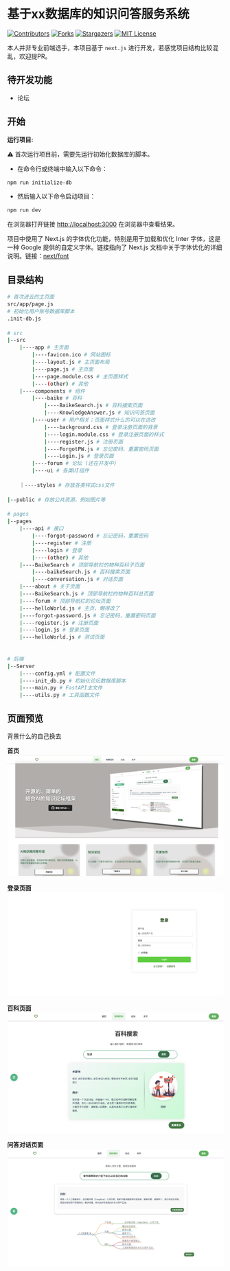 # 基于xx数据库的知识问答服务系统

<!-- PROJECT SHIELDS -->
[![Contributors][contributors-shield]][contributors-url]
[![Forks][forks-shield]][forks-url]
[![Stargazers][stars-shield]][stars-url]
[![MIT License][license-shield]][license-url]
<!-- PROJECT LOGO -->

本人并非专业前端选手，本项目基于 `next.js` 进行开发，若感觉项目结构比较混乱，欢迎提PR。


## 待开发功能
- 论坛


## 开始
**运行项目:**

⚠️ 首次运行项目前，需要先运行初始化数据库的脚本。
- 在命令行或终端中输入以下命令：
```bash
npm run initialize-db
```

- 然后输入以下命令启动项目：
```bash
npm run dev
```

在浏览器打开链接 [http://localhost:3000](http://localhost:3000) 在浏览器中查看结果。

项目中使用了 Next.js 的字体优化功能，特别是用于加载和优化 Inter 字体，这是一种 Google 提供的自定义字体。链接指向了 Next.js 文档中关于字体优化的详细说明。链接：[next/font](https://nextjs.org/docs/basic-features/font-optimization)

## 目录结构
```bash
# 首次进去的主页面
src/app/page.js
# 初始化用户账号数据库脚本
.init-db.js

# src
|--src
    |----app # 主页面
        |----favicon.ico # 网站图标
        |----layout.js # 主页面布局
        |----page.js # 主页面
        |----page.module.css # 主页面样式
        |----(other) # 其他
    |----components # 组件
        |----baike # 百科
            |----BaikeSearch.js # 百科搜索页面
            |----KnowledgeAnswer.js # 知识问答页面
        |----user # 用户相关；页面样式什么的可以在这改
            |----background.css # 登录注册页面的背景
            |----login.module.css # 登录注册页面的样式
            |----register.js # 注册页面
            |----ForgotPW.js # 忘记密码、重置密码页面
            |----Login.js # 登录页面
        |----forum # 论坛 (还在开发中)
        |----ui # 各类UI组件
    
    ｜----styles # 存放各类样式css文件

|--public # 存放公共资源，例如图片等

# pages
|--pages
    |----api # 接口
        |----forgot-password # 忘记密码，重置密码
        |----register # 注册
        |----login # 登录
        |----(other) # 其他
    |----BaikeSearch # 顶部导航栏的物种百科子页面
        |----baikeSearch.js # 百科搜索页面
        |----conversation.js # 对话页面
    |----about # 关于页面
    |----BaikeSearch.js # 顶部导航栏的物种百科总页面
    |----forum # 顶部导航栏的论坛页面
    |----helloWorld.js # 主页，懒得改了
    |----forgot-password.js # 忘记密码，重置密码页面
    |----register.js # 注册页面
    |----login.js # 登录页面
    |----helloWorld.js # 测试页面


# 后端
|--Server
    |----config.yml # 配置文件
    |----init_db.py # 初始化论坛数据库脚本
    |----main.py # FastAPI主文件
    |----utils.py # 工具函数文件
```


## 页面预览

背景什么的自己换去

**首页**
![首页](./public/imgs/首页.jpg)

**登录页面**
![登录](./public/imgs/登录.png)

**百科页面**
![百科](./public/imgs/百科.png)

**问答对话页面**
![问答对话](./public/imgs/问答.png)

<!-- links -->
[your-project-path]:Chal1ce/Agriculture-Chatbot-With-Neo4j
[contributors-shield]: https://img.shields.io/github/contributors/Chal1ce/Agriculture-Chatbot-With-Neo4j.svg?style=flat-square
[contributors-url]: https://github.com/Chal1ce/Agriculture-Chatbot-With-Neo4j/graphs/contributors
[forks-shield]: https://img.shields.io/github/forks/Chal1ce/Agriculture-Chatbot-With-Neo4j.svg?style=flat-square
[forks-url]: https://github.com/Chal1ce/Agriculture-Chatbot-With-Neo4j/network/members
[stars-shield]: https://img.shields.io/github/stars/Chal1ce/Agriculture-Chatbot-With-Neo4j.svg?style=flat-square
[stars-url]: https://github.com/Chal1ce/Agriculture-Chatbot-With-Neo4j/stargazers
[issues-shield]: https://img.shields.io/github/issues/Chal1ce/Agriculture-Chatbot-With-Neo4j.svg?style=flat-square
[issues-url]: https://img.shields.io/github/issues/Chal1ce/Agriculture-Chatbot-With-Neo4j.svg
[license-shield]: https://img.shields.io/github/license/Chal1ce/Agriculture-Chatbot-With-Neo4j.svg?style=flat-square
[license-url]: https://github.com/Chal1ce/Agriculture-Chatbot-With-Neo4j/blob/master/LICENSE.txt
[linkedin-shield]: https://img.shields.io/badge/-LinkedIn-black.svg?style=flat-square&logo=linkedin&colorB=555
[linkedin-url]: https://linkedin.com/in/shaojintian